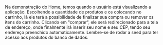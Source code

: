 Na demonstração do Home, temos quando o usuário está visualizando a aplicação.
Escolhendo a quantidade de produtos e os colocando no carrinho, lá ele terá a possibilidade de finalizar sua compra ou remover os itens do carrinho.
Clicando em "comprar", ele será redirecionado para a tela de endereço, onde finalmente irá inserir seu nome e seu CEP, tendo seu endereço preenchido automaticamente.
Lembre-se de rodar a seed para ter acesso aos produtos do banco de dados.